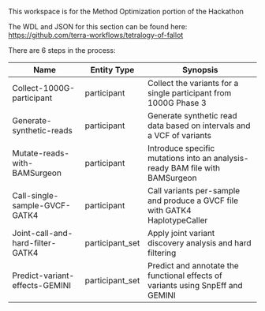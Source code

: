 This workspace is for the Method Optimization portion of the Hackathon

The WDL and JSON for this section can be found here: https://github.com/terra-workflows/tetralogy-of-fallot

There are 6 steps in the process:

| Name | Entity Type| Synopsis |
|---|---|---|
| Collect-1000G-participant | participant | Collect the variants for a single participant from 1000G Phase 3 |
| Generate-synthetic-reads | participant | Generate synthetic read data based on intervals and a VCF of variants |
| Mutate-reads-with-BAMSurgeon | participant | Introduce specific mutations into an analysis-ready BAM file with BAMSurgeon |
| Call-single-sample-GVCF-GATK4 | participant | Call variants per-sample and produce a GVCF file with GATK4 HaplotypeCaller |
| Joint-call-and-hard-filter-GATK4 | participant_set | Apply joint variant discovery analysis and hard filtering |
| Predict-variant-effects-GEMINI | participant_set | Predict and annotate the functional effects of variants using SnpEff and GEMINI

